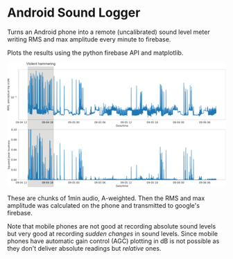 # Android Sound Logger

Turns an Android phone into a remote (uncalibrated) sound level meter
writing RMS and max amplitude every minute to firebase.

Plots the results using the python firebase API and matplotlib.

![alt tag](loudness4to6sept.png)

These are chunks of 1min audio, A-weighted. Then
the RMS and max amplitude was calculated on the
phone and transmitted to google's firebase.

Note that mobile phones are not good at recording absolute sound
levels but very good at recording *sudden changes* in sound levels.
Since mobile phones have automatic gain control (AGC) plotting in dB
is not possible as they don't deliver absolute readings but
*relative* ones.
